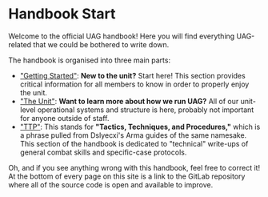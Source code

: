 # Handbook Start

Welcome to the official UAG handbook! Here you will find everything UAG-related that we could be bothered to write down.

The handbook is organised into three main parts:

- ["Getting Started"](/the-unit/): **New to the unit?** Start here! This section provides critical information for all members to know in order to properly enjoy the unit.
- ["The Unit"](/the-unit/): **Want to learn more about how we run UAG?** All of our unit-level operational systems and structure is here, probably not important for anyone outside of staff.
- ["TTP"](/ttp/): This stands for **"Tactics, Techniques, and Procedures,"** which is a phrase pulled from Dslyecxi's Arma guides of the same namesake. This section of the handbook is dedicated to "technical" write-ups of general combat skills and specific-case protocols.

Oh, and if you see anything wrong with this handbook, feel free to correct it! At the bottom of every page on this site is a link to the GitLab repository where all of the source code is open and available to improve.
